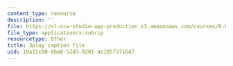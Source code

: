 ```yaml
---
content_type: resource
description: ''
file: https://ol-ocw-studio-app-production.s3.amazonaws.com/courses/8-04-quantum-physics-i-spring-2016/10a15c008ba052d39201ac10573716d7_2EV1vJAAo8M.vtt
file_type: application/x-subrip
resourcetype: Other
title: 3play caption file
uid: 10a15c00-8ba0-52d3-9201-ac10573716d7
---
```

